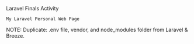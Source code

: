 Laravel Finals Activity

    My Laravel Personal Web Page 

NOTE:
    Duplicate: .env file, vendor, and node_modules folder from Laravel & Breeze. 
    
